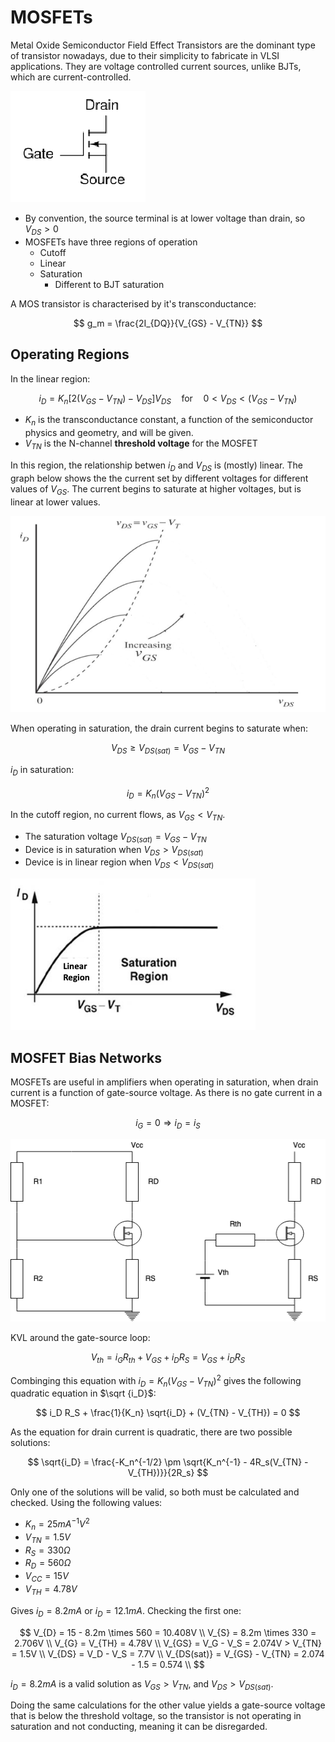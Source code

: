 # MOSFETs

Metal Oxide Semiconductor Field Effect Transistors are the dominant type of transistor nowadays, due to their simplicity to fabricate in VLSI applications. They are voltage controlled current sources, unlike BJTs, which are current-controlled.

![](./img/MOSFET.png)

- By convention, the source terminal is at lower voltage than drain, so $V_{DS} > 0$
- MOSFETs have three regions of operation
  - Cutoff
  - Linear
  - Saturation
    - Different to BJT saturation

A MOS transistor is characterised by it's transconductance:

$$
g_m = \frac{2I_{DQ}}{V_{GS} - V_{TN}}
$$

## Operating Regions

In the linear region:

$$
i_D = K_n \left[ 2(V_{GS} - V_{TN})-V_{DS}\right]V_{DS} \quad \text{for} \quad  0 < V_{DS} < (V_{GS} - V_{TN})
$$

- $K_n$ is the transconductance constant, a function of the semiconductor physics and geometry, and will be given.
- $V_{TN}$ is the N-channel **threshold voltage** for the MOSFET

In this region, the relationship betwen $i_D$ and $V_{DS}$ is (mostly) linear. The graph below shows the the current set by different voltages for different values of $V_{GS}$. The current begins to saturate at higher voltages, but is linear at lower values.

![](./img/mosfet-linear.png)

When operating in saturation, the drain current begins to saturate when:

$$
V_{DS} \geq V_{DS(sat)} = V_{GS} - V_{TN}
$$

$i_D$ in saturation:

$$
i_D = K_n (V_{GS} - V_{TN})^2
$$

In the cutoff region, no current flows, as $V_{GS} < V_{TN}$.

- The saturation voltage $V_{DS(sat)} = V_{GS} - V_{TN}$
- Device is in saturation when $V_{DS} > V_{DS(sat)}$
- Device is in linear region when $V_{DS} < V_{DS(sat)}$

![](./img/regions.png)

## MOSFET Bias Networks

MOSFETs are useful in amplifiers when operating in saturation, when drain current is a function of gate-source voltage. As there is no gate current in a MOSFET:

$$
i_G = 0 \Longrightarrow i_D = i_S
$$

![](./img/mosfet-bias.png)

KVL around the gate-source loop:

$$
V_{th} = i_G R_{th} + V_{GS} + i_D R_S = V_{GS} + i_D R_S
$$

Combinging this equation with $i_D = K_n (V_{GS} - V_{TN}) ^2$ gives the following quadratic equation in $\sqrt {i_D}$:

$$
i_D R_S + \frac{1}{K_n} \sqrt{i_D} + (V_{TN} - V_{TH}) = 0
$$

As the equation for drain current is quadratic, there are two possible solutions:

$$
\sqrt{i_D} = \frac{-K_n^{-1/2} \pm \sqrt{K_n^{-1} - 4R_s(V_{TN} - V_{TH})}}{2R_s}
$$

Only one of the solutions will be valid, so both must be calculated and checked. Using the following values:

- $K_n = 25 mA^{-1}V^2$
- $V_{TN} = 1.5V$
- $R_S = 330 \Omega$
- $R_D = 560 \Omega$
- $V_{CC} = 15V$
- $V_{TH} = 4.78V$

Gives $i_D = 8.2mA$ or $i_D = 12.1mA$. Checking the first one:

$$
V_{D} = 15 - 8.2m \times 560 = 10.408V \\
V_{S} = 8.2m \times 330 = 2.706V \\
V_{G} = V_{TH} = 4.78V \\
V_{GS} = V_G - V_S = 2.074V > V_{TN} = 1.5V \\
V_{DS} = V_D - V_S = 7.7V \\
V_{DS(sat)} = V_{GS} - V_{TN} = 2.074 - 1.5 = 0.574 \\
$$

$i_D = 8.2mA$ is a valid solution as $V_{GS} > V_{TN}$, and $V_{DS} > V_{DS(sat)}$.

Doing the same calculations for the other value yields a gate-source voltage that is below the threshold voltage, so the transistor is not operating in saturation and not conducting, meaning it can be disregarded.
